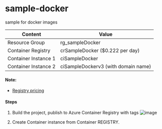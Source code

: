 # sample-docker
sample for docker images


| Content            | Value                        |
| ------            | ------                        |
| Resource Group    | rg_sampleDocker               |
| Container Registry | crSampleDocker ($0.222 per day) |
| Container Instance 1 | ciSampleDocker |
| Container Instance 2 | ciSampleDockerv3 (with domain name) |


#### Note: 
* [Registry pricing](https://azure.microsoft.com/en-us/pricing/details/container-registry/#pricing ) 


#### Steps

1. Build the project, publish to Azure Container Registry with tags
![image](https://user-images.githubusercontent.com/24492674/140211822-a4ab9752-4aaf-4a96-ad30-6c4eb45d3f61.png)

2. Create Container instance from Container REGISTRY. 
